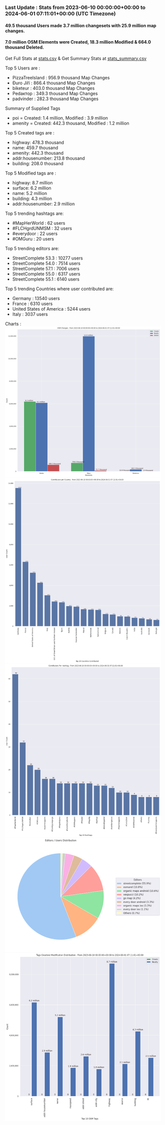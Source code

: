 ### Last Update : Stats from 2023-06-10 00:00:00+00:00 to 2024-06-01 07:11:01+00:00 (UTC Timezone)

#### 49.5 thousand Users made 3.7 million changesets with 25.9 million map changes.
#### 7.0 million OSM Elements were Created, 18.3 million Modified & 664.0 thousand Deleted.
Get Full Stats at [stats.csv](/stats/fieldmappers/Daily/stats.csv)
 & Get Summary Stats at [stats_summary.csv](/stats/fieldmappers/Daily/stats_summary.csv)

Top 5 Users are : 
- PizzaTreeIsland : 956.9 thousand Map Changes
- Đuro Jiří : 866.4 thousand Map Changes
- biketeur : 403.0 thousand Map Changes
- Реdактор : 349.3 thousand Map Changes
- padvinder : 282.3 thousand Map Changes

Summary of Supplied Tags
- poi = Created: 1.4 million, Modified : 3.9 million
- amenity = Created: 442.3 thousand, Modified : 1.2 million


Top 5 Created tags are :
- highway: 478.3 thousand
- name: 459.7 thousand
- amenity: 442.3 thousand
- addr:housenumber: 213.8 thousand
- building: 208.0 thousand


Top 5 Modified tags are :
- highway: 8.7 million
- surface: 6.2 million
- name: 5.2 million
- building: 4.3 million
- addr:housenumber: 2.9 million


Top 5 trending hashtags are:
- #MapHerWorld : 62 users
- #FLCHgrdUNMSM : 32 users
- #everydoor : 22 users
- #OMGuru : 20 users


Top 5 trending editors are:
- StreetComplete 53.3 : 10277 users
- StreetComplete 54.0 : 7514 users
- StreetComplete 57.1 : 7006 users
- StreetComplete 55.0 : 6317 users
- StreetComplete 55.1 : 6140 users


Top 5 trending Countries where user contributed are:
- Germany : 13540 users
- France : 6310 users
- United States of America : 5244 users
- Italy : 3037 users


 Charts : 
![Alt text](./stats_osm_changes.png) 
![Alt text](./stats_users_per_country.png) 
![Alt text](./stats_users_per_hashtag.png) 
![Alt text](./stats_editors_pie_chart.png) 
![Alt text](./stats_tags.png) 
